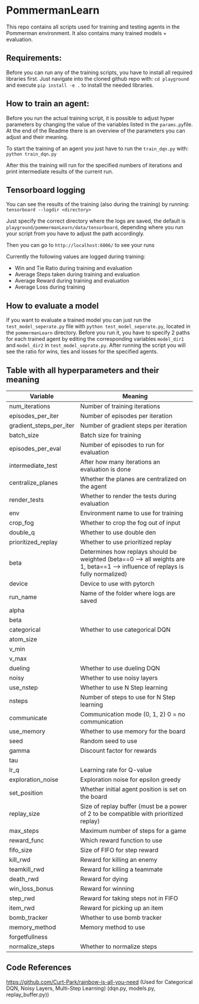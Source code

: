 # PommermanLearn

This repo contains all scripts used for training and testing agents in the Pommerman environment. It also contains many trained models + evaluation.

## Requirements:

Before you can run any of the training scripts, you have to install all required libraries first. Just navigate into the cloned github repo with:
 `cd playground` and execute `pip install -e .` to install the needed libraries.

## How to train an agent:

Before you run the actual training script, it is possible to adjust hyper parameters by changing the value of the variables listed in the `params.py`file. At the end of the Readme there is an overview of the parameters you can adjust and their meaning.

To start the training of an agent you just have to run the `train_dqn.py` with:
`python train_dqn.py`

After this the training will run for the specified numbers of iterations and print intermediate results of the current run.

## Tensorboard logging

You can see the results of the training (also during the training) by running:
`tensorboard --logdir <directory>`

Just specify the correct directory where the logs are saved, the default is `playground/pommermanLearn/data/tensorboard`, depending where you run your script from you have to adjust the path accordingly.

Then you can go to `http://localhost:6006/` to see your runs

Currently the following values are logged during training: 

- Win and Tie Ratio during training and evaluation
- Average Steps taken during training and evaluation
- Average Reward during training and evaluation
- Average Loss during training

## How to evaluate a model

If you want to evaluate a trained model you can just run the `test_model_seperate.py` file with `python test_model_seperate.py`, located in the `pommermanLearn` directory. Before you run it, you have to specify 2 paths for each trained agent by editing the corresponding variables `model_dir1` and `model_dir2` in `test_model_seprate.py`. After running the script you will see the ratio for wins, ties and losses for the specified agents.



## Table with all hyperparameters and their meaning

| Variable                | Meaning                                                      |
| ----------------------- | ------------------------------------------------------------ |
| num_iterations          | Number of training iterations                                |
| episodes_per_iter       | Number of episodes per iteration                             |
| gradient_steps_per_iter | Number of gradient steps per iteration                       |
| batch_size              | Batch size for training                                      |
| episodes_per_eval       | Number of episodes to run for evaluation                     |
| intermediate_test       | After how many iterations an evaluation is done              |
| centralize_planes       | Whether the planes are centralized on the agent              |
| render_tests            | Whether to render the tests during evaluation                |
| env                     | Environment name to use for training                         |
| crop_fog                | Whether to crop the fog out of input                         |
| double_q                | Whether to use double den                                    |
| prioritized_replay      | Whether to use prioritized replay                            |
| beta                    | Determines how replays should be weighted (beta==0 --> all weights are 1, beta==1 --> influence of replays is fully normalized) |
| device                  | Device to use with pytorch                                   |
| run_name                | Name of the folder where logs are saved                      |
| alpha                   |                                                              |
| beta                    |                                                              |
| categorical             | Whether to use categorical DQN                               |
| atom_size               |                                                              |
| v_min                   |                                                              |
| v_max                   |                                                              |
| dueling                 | Whether to use dueling DQN                                   |
| noisy                   | Whether to use noisy layers                                  |
| use_nstep               | Whether to use N Step learning                               |
| nsteps                  | Number of steps to use for N Step learning                   |
| communicate             | Communication mode (0, 1, 2) 0 = no communication            |
| use_memory              | Whether to use memory for the board                          |
| seed                    | Random seed to use                                           |
| gamma                   | Discount factor for rewards                                  |
| tau                     |                                                              |
| lr_q                    | Learning rate for Q-value                                    |
| exploration_noise       | Exploration noise for epsilon greedy                         |
| set_position            | Whether initial agent position is set on the board           |
| replay_size             | Size of replay buffer (must be a power of 2 to be compatible with prioritized replay) |
| max_steps               | Maximum number of steps for a game                           |
| reward_func             | Which reward function to use                                 |
| fifo_size               | Size of FIFO for step reward                                 |
| kill_rwd                | Reward for killing an enemy                                  |
| teamkill_rwd            | Reward for killing a teammate                                |
| death_rwd               | Reward for dying                                             |
| win_loss_bonus          | Reward for winning                                           |
| step_rwd                | Reward for taking steps not in FIFO                          |
| item_rwd                | Reward for picking up an item                                |
| bomb_tracker            | Whether to use bomb tracker                                  |
| memory_method           | Memory method to use                                         |
| forgetfullness          |                                                              |
| normalize_steps         | Whether to normalize steps                                   |

## Code References

https://github.com/Curt-Park/rainbow-is-all-you-need (Used for Categorical DQN, Noisy Layers, Multi-Step Learning) (dqn.py, models.py, replay_buffer.py))

